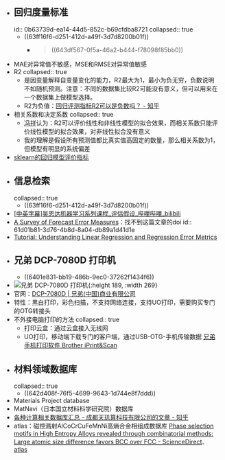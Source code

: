 - ## 回归度量标准
  id:: 0b63739d-ea14-44d5-852c-b69cfdba8721
  collapsed:: true
	- ((63ff16f6-d251-412d-a49f-3d7d8200b01f))
		- > ((643df567-0f5a-46a2-b444-f78098f85bb0))
- MAE对异常值不敏感，MSE和RMSE对异常值敏感
- R2
  collapsed:: true
	- 是因变量解释自变量变化的能力，R2最大为1，最小为负无穷，负数说明不如随机预测。注意：不同的数据集比较R2可能没有意义，但可以用来在一个数据集上做模型选择。
	- R2为负值：[回归评测指标R2可以是负数吗？ - 知乎](https://zhuanlan.zhihu.com/p/353112893)
- 相关系数和决定系数
  collapsed:: true
	- [冯祥](https://www.zhihu.com/question/32021302/answer/536856366)认为：R2可以评价线性和非线性模型的拟合效果，而相关系数只能评价线性模型的拟合效果，对非线性拟合没有意义
	- 我的理解是假设所有预测值都比真实值高固定的数量，那么相关系数为1，但模型有明显的系统偏差
- [sklearn的回归模型评价指标](https://scikit-learn.org/stable/modules/model_evaluation.html#regression-metrics)
- ## 信息检索
  collapsed:: true
	- ((63ff16f6-d251-412d-a49f-3d7d8200b01f))
- [[中英字幕]吴恩达机器学习系列课程_评估假设_哔哩哔哩_bilibili](https://www.bilibili.com/video/BV164411b7dx?p=59)
- [A Survey of Forecast Error Measures](https://www.researchgate.net/profile/Adriaan-Brebels/publication/281718517_A_survey_of_forecast_error_measures/links/56f43b2408ae81582bf0a1a9/A-survey-of-forecast-error-measures.pdf)：找不到这篇文章的doi
  id:: 61d01b81-3d76-4b8d-8a04-db89a1d41d1e
- [Tutorial: Understanding Linear Regression and Regression Error Metrics](https://www.dataquest.io/blog/understanding-regression-error-metrics/)
- ## 兄弟 DCP-7080D 打印机
	- ((6401e831-bb19-486b-9ec0-37262f1434f6))
- ![兄弟 DCP-7080D 打印机](https://www.brother.cn/-/media/ap/cn/products/prt/dcp-7080d/function02.ashx){:height 189, :width 269}
- 官网：[DCP-7080D | 兄弟(中国)商业有限公司](https://www.brother.cn/printer/fb/dcp-7080d#SpecArea)
- 特性：黑白打印，彩色扫描，不支持网络连接，支持UO打印，需要购买专门的OTG转接头
- 不外接电脑打印的方法
  collapsed:: true
	- 打印云盒：通过云盒接入无线网
	- UO打印，移动端下载专门的客户端，通过USB-OTG-手机传输数据 [兄弟手机打印软件 Brother iPrint&Scan](https://www.brother.cn/minisite/iprint_scan/index.html)
- ## 材料领域数据库
  collapsed:: true
	- ((642d408f-76f5-4699-9643-1d744e8f7ddd))
- Materials Project database
- MatNavi（日本国立材料科学研究院）数据库
- [各种计算相关数据库汇总 - 成都天玑算科技有限公司的文章 - 知乎](https://zhuanlan.zhihu.com/p/424136333)
- atlas：磁控溅射AlCoCrCuFeMnNi高熵合金相组成数据库 [Phase selection motifs in High Entropy Alloys revealed through combinatorial methods: Large atomic size difference favors BCC over FCC - ScienceDirect](https://www.sciencedirect.com/science/article/pii/S1359645419300382)、[atlas](http://materialsatlasproject.org/)